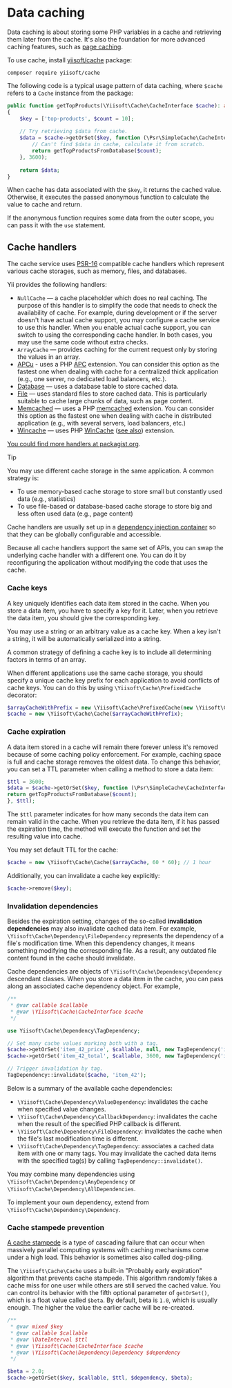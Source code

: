 # Data caching

Data caching is about storing some PHP variables in a cache and retrieving them later from the cache.
It's also the foundation for more advanced caching features, such as [page caching](page.md).

To use cache, install [yiisoft/cache](https://github.com/yiisoft/cache) package:

```shell
composer require yiisoft/cache
```

The following code is a typical usage pattern of data caching, where `$cache` refers to
a `Cache` instance from the package:

```php
public function getTopProducts(\Yiisoft\Cache\CacheInterface $cache): array
{
    $key = ['top-products', $count = 10];
    
    // Try retrieving $data from cache.
    $data = $cache->getOrSet($key, function (\Psr\SimpleCache\CacheInterface $cache) use ($count) {
        // Can't find $data in cache, calculate it from scratch.
        return getTopProductsFromDatabase($count);
    }, 3600);
    
    return $data;
}
```

When cache has data associated with the `$key`, it returns the cached value.
Otherwise, it executes the passed anonymous function to calculate the value to cache and return.

If the anonymous function requires some data from the outer scope, you can pass it with the `use` statement.

## Cache handlers

The cache service uses [PSR-16](https://www.php-fig.org/psr/psr-16/) compatible cache handlers which represent various
cache storages, such as memory, files, and databases.

Yii provides the following handlers:

- `NullCache` — a cache placeholder which does no real caching. The purpose of this handler is to simplify
  the code that needs to check the availability of cache. For example, during development or if the server doesn't have
  actual cache support, you may configure a cache service to use this handler.
  When you enable actual cache support, you can switch to using the corresponding cache handler.
  In both cases, you may use the same code without extra checks.
- `ArrayCache` — provides caching for the current request only by storing the values in an array.
- [APCu](https://github.com/yiisoft/cache-apcu) - uses a PHP [APC](https://secure.php.net/manual/en/book.apc.php) extension.
  You can consider this option as the fastest one when dealing with cache for a centralized thick application (e.g., one
  server, no dedicated load balancers, etc.).
- [Database](https://github.com/yiisoft/cache-db) — uses a database table to store cached data.
- [File](https://github.com/yiisoft/cache-file) — uses standard files to store cached data. This is particularly suitable
  to cache large chunks of data, such as page content.
- [Memcached](https://github.com/yiisoft/cache-memcached) — uses a PHP [memcached](https://secure.php.net/manual/en/book.memcached.php)
  extension. You can consider this option as the fastest one when dealing with cache in distributed application 
  (e.g., with several servers, load balancers, etc.)
- [Wincache](https://github.com/yiisoft/cache-wincache) — uses PHP [WinCache](https://iis.net/downloads/microsoft/wincache-extension)
  ([see also](https://secure.php.net/manual/en/book.wincache.php)) extension.

[You could find more handlers at packagist.org](https://packagist.org/providers/psr/simple-cache-implementation).

> [!TIP]
> You may use different cache storage in the same application. A common strategy is:
> - To use memory-based cache storage to store small but constantly used data (e.g., statistics)
> - To use file-based or database-based cache storage to store big and less often used data (e.g., page content)

Cache handlers are usually set up in a [dependency injection container](../concept/di-container.md) so that they can
be globally configurable and accessible. 

Because all cache handlers support the same set of APIs, you can swap the underlying cache handler
with a different one. You can do it by reconfiguring the application without modifying the code that uses the cache.

### Cache keys

A key uniquely identifies each data item stored in the cache. When you store a data item,
you have to specify a key for it. Later, when you retrieve the data item, you should give
the corresponding key.

You may use a string or an arbitrary value as a cache key. When a key isn't a string, it will be automatically
serialized into a string.

A common strategy of defining a cache key is to include all determining factors in terms of an array.

When different applications use the same cache storage, you should specify a unique cache key prefix
for each application to avoid conflicts of cache keys.
You can do this by using `\Yiisoft\Cache\PrefixedCache` decorator:

```php
$arrayCacheWithPrefix = new \Yiisoft\Cache\PrefixedCache(new \Yiisoft\Cache\ArrayCache(), 'myapp_');
$cache = new \Yiisoft\Cache\Cache($arrayCacheWithPrefix);
```

### Cache expiration

A data item stored in a cache will remain there forever unless it's removed because of some caching policy
enforcement. For example, caching space is full and cache storage removes the oldest data.
To change this behavior, you can set a TTL parameter when calling a method to store a data item:

```php
$ttl = 3600;
$data = $cache->getOrSet($key, function (\Psr\SimpleCache\CacheInterface $cache) use ($count) {
return getTopProductsFromDatabase($count);
}, $ttl);
```

The `$ttl` parameter indicates for how many seconds the data item can remain valid in the cache. When you retrieve
the data item, if it has passed the expiration time, the method will execute the function and set the resulting value
into cache.

You may set default TTL for the cache:

```php
$cache = new \Yiisoft\Cache\Cache($arrayCache, 60 * 60); // 1 hour
```

Additionally, you can invalidate a cache key explicitly:

```php
$cache->remove($key);
```

### Invalidation dependencies

Besides the expiration setting, changes of the so-called **invalidation dependencies** may also invalidate cached data item.
For example, `\Yiisoft\Cache\Dependency\FileDependency` represents the dependency of a file's modification time.
When this dependency changes, it means something modifying the corresponding file.
As a result, any outdated file content found in the cache should invalidate.

Cache dependencies are objects of `\Yiisoft\Cache\Dependency\Dependency` descendant classes. When you
store a data item in the cache, you can pass along an associated cache dependency object. For example,

```php
/**
 * @var callable $callable
 * @var \Yiisoft\Cache\CacheInterface $cache
 */

use Yiisoft\Cache\Dependency\TagDependency;

// Set many cache values marking both with a tag.
$cache->getOrSet('item_42_price', $callable, null, new TagDependency('item_42'));
$cache->getOrSet('item_42_total', $callable, 3600, new TagDependency('item_42'));

// Trigger invalidation by tag.
TagDependency::invalidate($cache, 'item_42');
```

Below is a summary of the available cache dependencies:

- `\Yiisoft\Cache\Dependency\ValueDependency`: invalidates the cache when specified value changes.
- `\Yiisoft\Cache\Dependency\CallbackDependency`: invalidates the cache when the result of the specified PHP callback
  is different.
- `\Yiisoft\Cache\Dependency\FileDependency`: invalidates the cache when the file's last modification time is different.
- `\Yiisoft\Cache\Dependency\TagDependency`: associates a cached data item with one or many tags. You may invalidate
  the cached data items with the specified tag(s) by calling `TagDependency::invalidate()`.

You may combine many dependencies using `\Yiisoft\Cache\Dependency\AnyDependency` or `\Yiisoft\Cache\Dependency\AllDependencies`.

To implement your own dependency, extend from `\Yiisoft\Cache\Dependency\Dependency`.

### Cache stampede prevention

[A cache stampede](https://en.wikipedia.org/wiki/Cache_stampede) is a type of cascading failure that can occur when massively
parallel computing systems with caching mechanisms come under a high load.
This behavior is sometimes also called dog-piling.

The `\Yiisoft\Cache\Cache` uses a built-in "Probably early expiration" algorithm that prevents cache stampede.
This algorithm randomly fakes a cache miss for one user while others are still served the cached value.
You can control its behavior with the fifth optional parameter of `getOrSet()`, which is a float value called `$beta`.
By default, beta is `1.0`, which is usually enough.
The higher the value the earlier cache will be re-created.

```php
/**
 * @var mixed $key
 * @var callable $callable
 * @var \DateInterval $ttl
 * @var \Yiisoft\Cache\CacheInterface $cache
 * @var \Yiisoft\Cache\Dependency\Dependency $dependency
 */

$beta = 2.0;
$cache->getOrSet($key, $callable, $ttl, $dependency, $beta);
```

